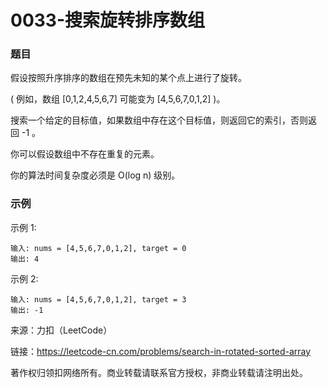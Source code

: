 # 0033-搜索旋转排序数组

### 题目

假设按照升序排序的数组在预先未知的某个点上进行了旋转。

( 例如，数组 [0,1,2,4,5,6,7] 可能变为 [4,5,6,7,0,1,2] )。

搜索一个给定的目标值，如果数组中存在这个目标值，则返回它的索引，否则返回 -1 。

你可以假设数组中不存在重复的元素。

你的算法时间复杂度必须是 O(log n) 级别。

### 示例

示例 1:

    输入: nums = [4,5,6,7,0,1,2], target = 0
    输出: 4
示例 2:

    输入: nums = [4,5,6,7,0,1,2], target = 3
    输出: -1

来源：力扣（LeetCode）

链接：https://leetcode-cn.com/problems/search-in-rotated-sorted-array

著作权归领扣网络所有。商业转载请联系官方授权，非商业转载请注明出处。